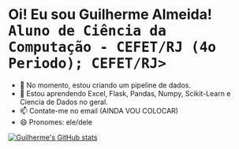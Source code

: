 <h1> Oi! Eu sou Guilherme Almeida!<br><kbd>Aluno de Ciência da Computação - CEFET/RJ (4o Periodo); CEFET/RJ></h1>

- 🔭 No momento, estou criando um pipeline de dados.
- 🌱 Estou aprendendo Excel, Flask, Pandas, Numpy, Scikit-Learn e Ciencia de Dados no geral.
- 📫 Contate-me no email (AINDA VOU COLOCAR)
- 😄 Pronomes: ele/dele


<div>
  <a href="https://github.com/devguialmeida">
  
</div>

[![Guilherme's GitHub stats](https://github-readme-stats.vercel.app/api?username=devguialmeida)](https://github.com/anuraghazra/github-readme-stats)
